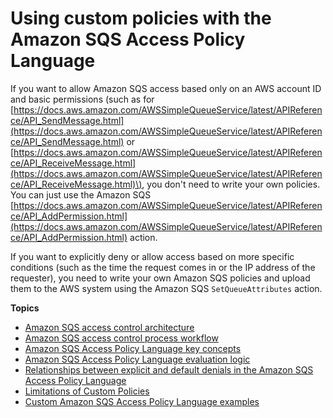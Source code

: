 # Using custom policies with the Amazon SQS Access Policy Language<a name="sqs-creating-custom-policies"></a>

If you want to allow Amazon SQS access based only on an AWS account ID and basic permissions \(such as for [https://docs.aws.amazon.com/AWSSimpleQueueService/latest/APIReference/API_SendMessage.html](https://docs.aws.amazon.com/AWSSimpleQueueService/latest/APIReference/API_SendMessage.html) or [https://docs.aws.amazon.com/AWSSimpleQueueService/latest/APIReference/API_ReceiveMessage.html](https://docs.aws.amazon.com/AWSSimpleQueueService/latest/APIReference/API_ReceiveMessage.html)\), you don't need to write your own policies\. You can just use the Amazon SQS [https://docs.aws.amazon.com/AWSSimpleQueueService/latest/APIReference/API_AddPermission.html](https://docs.aws.amazon.com/AWSSimpleQueueService/latest/APIReference/API_AddPermission.html) action\.

If you want to explicitly deny or allow access based on more specific conditions \(such as the time the request comes in or the IP address of the requester\), you need to write your own Amazon SQS policies and upload them to the AWS system using the Amazon SQS `SetQueueAttributes` action\.

**Topics**
+ [Amazon SQS access control architecture](sqs-creating-custom-policies-architecture.md)
+ [Amazon SQS access control process workflow](sqs-creating-custom-policies-process-workflow.md)
+ [Amazon SQS Access Policy Language key concepts](sqs-creating-custom-policies-key-concepts.md)
+ [Amazon SQS Access Policy Language evaluation logic](sqs-creating-custom-policies-evaluation-logic.md)
+ [Relationships between explicit and default denials in the Amazon SQS Access Policy Language](sqs-creating-custom-policies-relationships-between-explicit-default-denials.md)
+ [Limitations of Custom Policies](sqs-limitations-of-custom-policies.md)
+ [Custom Amazon SQS Access Policy Language examples](sqs-creating-custom-policies-access-policy-examples.md)
